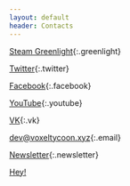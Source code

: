 ```yaml
---
layout: default
header: Contacts
---
```


[Steam Greenlight](/greenlight){:.greenlight}

[Twitter](//twitter.com/VoxelTycoon){:.twitter}

[Facebook](//facebook.com/VoxelTycoon){:.facebook}

[YouTube](//www.youtube.com/c/voxeltycoongame){:.youtube}

[VK](//vk.com/VoxelTycoon){:.vk}

[dev@voxeltycoon.xyz](mailto:dev@voxeltycoon.xyz){:.email}

[Newsletter]({{site.newsletter_url}}){:.newsletter}

[Hey!](/)
